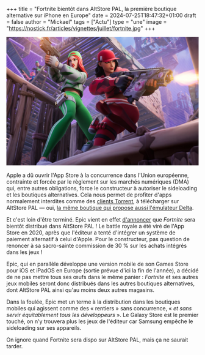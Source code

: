 +++
title = "Fortnite bientôt dans AltStore PAL, la première boutique alternative sur iPhone en Europe"
date = 2024-07-25T18:47:32+01:00
draft = false
author = "Mickael"
tags = ["Actu"]
type = "une"
image = "https://nostick.fr/articles/vignettes/juillet/fortnite.jpg"
+++

![Fortnite](fornite.jpg "Et bim Apple.")

Apple a dû ouvrir l'App Store à la concurrence dans l'Union européenne, contrainte et forcée par le règlement sur les marchés numériques (DMA) qui, entre autres obligations, force le constructeur à autoriser le sideloading et les boutiques alternatives. Cela nous permet de profiter d'apps normalement interdites comme des [clients Torrent](https://www.igen.fr/app-store/2024/07/utm-clients-torrents-les-premieres-apps-tierces-arrivent-sur-altstore-144933), à télécharger sur AltStore PAL — oui, [la même boutique qui propose aussi l'émulateur Delta](https://nostick.fr/articles/2024/avril/1904-comment-installer-et-utiliser-delta/).

Et c'est loin d'être terminé. Epic vient en effet [d'annoncer](https://www.epicgames.com/site/en-US/news/epic-s-new-game-strategy-for-mobile-stores) que *Fortnite* sera bientôt distribué dans AltStore PAL ! Le battle royale a été viré de l'App Store en 2020, après que l'éditeur a tenté d'intégrer un système de paiement alternatif à celui d'Apple. Pour le constructeur, pas question de renoncer à sa sacro-sainte commission de 30 % sur les achats intégrés dans les jeux !

Epic, qui en parallèle développe une version mobile de son Games Store pour iOS et iPadOS en Europe (sortie prévue d'ici la fin de l'année), a décidé de ne pas mettre tous ses œufs dans le même panier : *Fortnite* et ses autres jeux mobiles seront donc distribués dans les autres boutiques alternatives, dont AltStore PAL ainsi qu'au moins deux autres magasins.

Dans la foulée, Epic met un terme à la distribution dans les boutiques mobiles qui agissent comme des « rentiers » sans concurrence, « *et sans servir équitablement tous les développeurs* ». Le Galaxy Store est le premier touché, on n'y trouvera plus les jeux de l'éditeur car Samsung empêche le sideloading sur ses appareils.

On ignore quand Fortnite sera dispo sur AltStore PAL, mais ça ne saurait tarder.